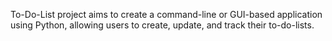 To-Do-List project aims to create a command-line or GUI-based application using Python, allowing users to create, update, and track their to-do-lists.

